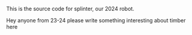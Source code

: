 This is the source code for splinter, our 2024 robot.

Hey anyone from 23-24 please write something interesting about timber here
